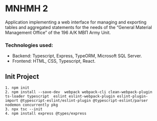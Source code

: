 # ΜΝΗΜΗ 2
Application implementing a web interface for managing and exporting tables and aggregated statements for the needs of the “General Material Management Office” of the 196 Α/Κ ΜΒΠ Army Unit.

### Technologies used:
  - Backend: Typescript, Express, TypeORM, Microsoft SQL Server.
  - Frontend: HTML, CSS, Typescript, React.
## Init Project
```
1. npm init
2. npm install --save-dev  webpack webpack-cli clean-webpack-plugin ts-loader typescript  eslint eslint-webpack-plugin eslint-plugin-import @typescript-eslint/eslint-plugin @typescript-eslint/parser nodemon concurrently pkg
3. npx tsc --init
4. npm install express @types/express
```